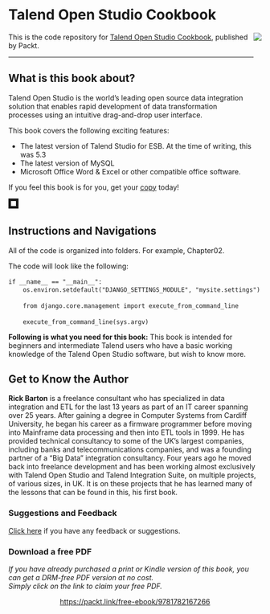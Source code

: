 


# Talend Open Studio Cookbook

<a href="https://prod.packtpub.com/in/big-data-and-business-intelligence/talend-open-studio-cookbook?utm_source=github&utm_medium=repository&utm_campaign=9781782167266"><img src="https://prod.packtpub.com/media/catalog/product/cache/e4d64343b1bc593f1c5348fe05efa4a6/7/2/7266os.jpg" height="256px" align="right"></a>

This is the code repository for [Talend Open Studio Cookbook](https://prod.packtpub.com/in/big-data-and-business-intelligence/talend-open-studio-cookbook?utm_source=github&utm_medium=repository&utm_campaign=9781782167266 ), published by Packt.

****

## What is this book about?
Talend Open Studio is the world’s leading open source data integration solution that enables rapid development of data transformation processes using an intuitive drag-and-drop user interface.

This book covers the following exciting features:
* The latest version of Talend Studio for ESB. At the time of writing, this was 5.3
* The latest version of MySQL
* Microsoft Office Word & Excel or other compatible office software.

If you feel this book is for you, get your [copy](https://www.amazon.com/dp/1784391913) today!

<a href="https://www.packtpub.com/?utm_source=github&utm_medium=banner&utm_campaign=GitHubBanner"><img src="https://raw.githubusercontent.com/PacktPublishing/GitHub/master/GitHub.png" 
alt="https://www.packtpub.com/" border="5" /></a>

## Instructions and Navigations
All of the code is organized into folders. For example, Chapter02.

The code will look like the following:
```
if __name__ == "__main__":
    os.environ.setdefault("DJANGO_SETTINGS_MODULE", "mysite.settings")

    from django.core.management import execute_from_command_line

    execute_from_command_line(sys.argv)
```

**Following is what you need for this book:**
This book is intended for beginners and intermediate Talend users who have a basic working
knowledge of the Talend Open Studio software, but wish to know more.



## Get to Know the Author
**Rick Barton**
is a freelance consultant who has specialized in data integration and ETL for the last 13 years as part of an IT career spanning over 25 years. After gaining a degree in Computer Systems from Cardiff University, he began his career as a firmware programmer before moving into Mainframe data processing and then into ETL tools in 1999. He has provided technical consultancy to some of the UK’s largest companies, including banks and telecommunications companies, and was a founding partner of a “Big Data”
integration consultancy. Four years ago he moved back into freelance development and has been working almost exclusively with Talend Open Studio and Talend Integration Suite, on multiple projects, of various sizes, in UK. It is on these projects that he has learned many of the lessons that can be found in this, his first book.


### Suggestions and Feedback
[Click here](https://docs.google.com/forms/d/e/1FAIpQLSdy7dATC6QmEL81FIUuymZ0Wy9vH1jHkvpY57OiMeKGqib_Ow/viewform) if you have any feedback or suggestions.


### Download a free PDF

 <i>If you have already purchased a print or Kindle version of this book, you can get a DRM-free PDF version at no cost.<br>Simply click on the link to claim your free PDF.</i>
<p align="center"> <a href="https://packt.link/free-ebook/9781782167266">https://packt.link/free-ebook/9781782167266 </a> </p>